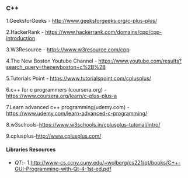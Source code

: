 ### C++

1.GeeksforGeeks - http://www.geeksforgeeks.org/c-plus-plus/

2.HackerRank - https://www.hackerrank.com/domains/cpp/cpp-introduction

3.W3Resource - https://www.w3resource.com/cpp

4.The New Boston Youtube Channel - https://www.youtube.com/results?search_query=thenewboston+c%2B%2B

5.Tutorials Point - https://www.tutorialspoint.com/cplusplus/

6.c++ for c programmers (coursera.org) - https://www.coursera.org/learn/c-plus-plus-a

7.Learn advanced c++ programming(udemy.com) - https://www.udemy.com/learn-advanced-c-programming/

8.w3schools-https://www.w3schools.in/cplusplus-tutorial/intro/

9.cplusplus-http://www.cplusplus.com/


#### Libraries Resources

- *QT*:-
    1.http://www-cs.ccny.cuny.edu/~wolberg/cs221/qt/books/C++-GUI-Programming-with-Qt-4-1st-ed.pdf 
